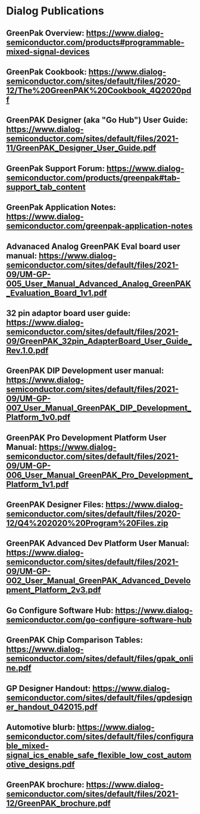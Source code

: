 # Dialog Publications
## GreenPak Overview: https://www.dialog-semiconductor.com/products#programmable-mixed-signal-devices
## GreenPak Cookbook: https://www.dialog-semiconductor.com/sites/default/files/2020-12/The%20GreenPAK%20Cookbook_4Q2020pdf
## GreenPAK Designer (aka "Go Hub") User Guide: https://www.dialog-semiconductor.com/sites/default/files/2021-11/GreenPAK_Designer_User_Guide.pdf
## GreenPak Support Forum: https://www.dialog-semiconductor.com/products/greenpak#tab-support_tab_content
## GreenPak Application Notes: https://www.dialog-semiconductor.com/greenpak-application-notes
## Advanaced Analog GreenPAK Eval board user manual: https://www.dialog-semiconductor.com/sites/default/files/2021-09/UM-GP-005_User_Manual_Advanced_Analog_GreenPAK_Evaluation_Board_1v1.pdf
## 32 pin adaptor board user guide: https://www.dialog-semiconductor.com/sites/default/files/2021-09/GreenPAK_32pin_AdapterBoard_User_Guide_Rev.1.0.pdf
## GreenPAK DIP Development user manual: https://www.dialog-semiconductor.com/sites/default/files/2021-09/UM-GP-007_User_Manual_GreenPAK_DIP_Development_Platform_1v0.pdf
## GreenPAK Pro Development Platform User Manual: https://www.dialog-semiconductor.com/sites/default/files/2021-09/UM-GP-006_User_Manual_GreenPAK_Pro_Development_Platform_1v1.pdf
## GreenPAK Designer Files: https://www.dialog-semiconductor.com/sites/default/files/2020-12/Q4%202020%20Program%20Files.zip
## GreenPAK Advanced Dev Platform User Manual: https://www.dialog-semiconductor.com/sites/default/files/2021-09/UM-GP-002_User_Manual_GreenPAK_Advanced_Development_Platform_2v3.pdf
## Go Configure Software Hub: https://www.dialog-semiconductor.com/go-configure-software-hub
## GreenPAK Chip Comparison Tables: https://www.dialog-semiconductor.com/sites/default/files/gpak_online.pdf
## GP Designer Handout: https://www.dialog-semiconductor.com/sites/default/files/gpdesigner_handout_042015.pdf
## Automotive blurb: https://www.dialog-semiconductor.com/sites/default/files/configurable_mixed-signal_ics_enable_safe_flexible_low_cost_automotive_designs.pdf
## GreenPAK brochure: https://www.dialog-semiconductor.com/sites/default/files/2021-12/GreenPAK_brochure.pdf
